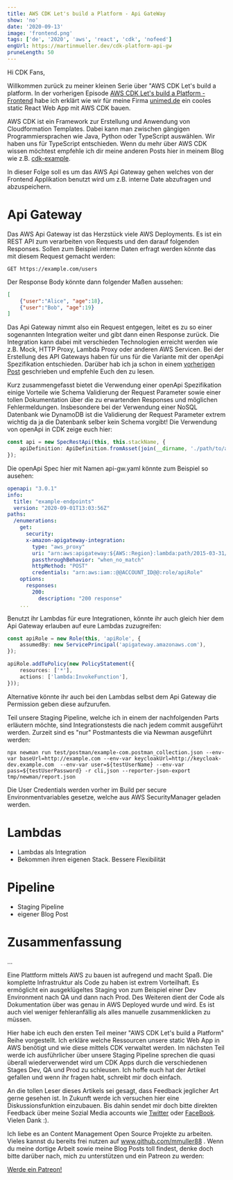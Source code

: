 ```yaml
---
title: AWS CDK Let's build a Platform - Api GateWay
show: 'no'
date: '2020-09-13'
image: 'frontend.png'
tags: ['de', '2020', 'aws', 'react', 'cdk', 'nofeed']
engUrl: https://martinmueller.dev/cdk-platform-api-gw
pruneLength: 50
---
```


Hi CDK Fans,

Willkommen zurück zu meiner kleinen Serie über "AWS CDK Let's build a platform. In der vorherigen Episode  [AWS CDK Let's build a Platform - Frontend](https://martinmueller.dev/cdk-platform-frontend) habe ich erklärt wie wir für meine Firma [unimed.de](https://unimed.de) ein cooles static React Web App mit AWS CDK bauen.

AWS CDK ist ein Framework zur Erstellung und Anwendung von Cloudformation Templates. Dabei kann man zwischen gängigen Programmiersprachen wie Java, Python oder TypeScript auswählen. Wir haben uns für TypeScript entschieden. Wenn du mehr über AWS CDK wissen möchtest empfehle ich dir meine anderen Posts hier in meinem Blog wie z.B. [cdk-example](https://martinmueller.dev/cdk-example).

In dieser Folge soll es um das AWS Api Gateway gehen welches von der Frontend Applikation benutzt wird um z.B. interne Date abzufragen und abzuspeichern.

# Api Gateway
Das AWS Api Gateway ist das Herzstück viele AWS Deployments. Es ist ein REST API zum verarbeiten von Requests und den darauf folgenden Responses. Sollen zum Beispiel interne Daten erfragt werden könnte das mit diesem Request gemacht werden:

```
GET https://example.com/users
```

Der Response Body könnte dann folgender Maßen aussehen:

```JSON
[
    {"user":"Alice", "age":18},
    {"user":"Bob", "age":19}
]
```

Das Api Gateway nimmt also ein Request entgegen, leitet es zu so einer sogenannten Integration weiter und gibt dann einen Response zurück. Die Integration kann dabei mit verschieden Technologien erreicht werden wie z.B. Mock, HTTP Proxy, Lambda Proxy oder anderen AWS Servicen. Bei der Erstellung des API Gateways haben für uns für die Variante mit der openApi Spezifikation entschieden. Darüber hab ich ja schon in einem [vorherigen Post](https://martinmueller.dev/cdk-swagger) geschrieben und empfehle Euch den zu lesen.

Kurz zusammengefasst bietet die Verwendung einer openApi Spezifikation einige Vorteile wie Schema Validierung der Request Parameter sowie einer tollen Dokumentation über die zu erwartenden Responses und möglichen Fehlermeldungen. Insbesondere bei der Verwendung einer NoSQL Datenbank wie DynamoDB ist die Validierung der Request Parameter extrem wichtig da ja die Datenbank selber kein Schema vorgibt! Die Verwendung von openApi in CDK zeige euch hier:

```TypeScript
const api = new SpecRestApi(this, this.stackName, {
    apiDefinition: ApiDefinition.fromAsset(join(__dirname, './path/to/api-gw.yaml')),
});
```

Die openApi Spec hier mit Namen api-gw.yaml könnte zum Beispiel so ausehen:

```YAML
openapi: "3.0.1"
info:
  title: "example-endpoints"
  version: "2020-09-01T13:03:56Z"
paths:
  /enumerations:
    get:
      security:
      x-amazon-apigateway-integration:
        type: "aws_proxy"
        uri: "arn:aws:apigateway:${AWS::Region}:lambda:path/2015-03-31/functions/arn:aws:lambda:${AWS::Region}:${AWS::AccountId}:function:example/invocations"
        passthroughBehavior: "when_no_match"
        httpMethod: "POST"
        credentials: "arn:aws:iam::@@ACCOUNT_ID@@:role/apiRole"
    options:
      responses:
        200:
          description: "200 response"
    ...
```

Benutzt ihr Lambdas für eure Integrationen, könnte ihr auch gleich hier dem Api Gateway erlauben auf eure Lambdas zuzugreifen:

```TypeScript
const apiRole = new Role(this, 'apiRole', {
    assumedBy: new ServicePrincipal('apigateway.amazonaws.com'),
});

apiRole.addToPolicy(new PolicyStatement({
    resources: ['*'],
    actions: ['lambda:InvokeFunction'],
}));
```

Alternative könnte ihr auch bei den Lambdas selbst dem Api Gateway die Permission geben diese aufzurufen.

Teil unsere Staging Pipeline, welche ich in einem der nachfolgenden Parts erläutern möchte, sind Integrationstests die nach jedem commit ausgeführt werden. Zurzeit sind es "nur" Postmantests die via Newman ausgeführt werden:

```
npx newman run test/postman/example-com.postman_collection.json --env-var baseUrl=http://example.com --env-var keycloakUrl=http://keycloak-dev.example.com  --env-var user=${testUserName} --env-var pass=${testUserPassword} -r cli,json --reporter-json-export tmp/newman/report.json
```

Die User Credentials werden vorher im Build per secure Environmentvariables gesetze, welche aus AWS SecurityManager geladen werden.

# Lambdas
* Lambdas als Integration
* Bekommen ihren eigenen Stack. Bessere Flexibilität

# Pipeline
* Staging Pipeline
* eigener Blog Post

# Zusammenfassung
...


Eine Plattform mittels AWS zu bauen ist aufregend und macht Spaß. Die komplette Infrastruktur als Code zu haben ist extrem Vorteilhaft. Es ermöglicht ein ausgeklügeltes Staging von zum Beispiel einer Dev Environment nach QA und dann nach Prod. Des Weiteren dient der Code als Dokumentation über was genau in AWS Deployed wurde und wird. Es ist auch viel weniger fehleranfällig als alles manuelle zusammenklicken zu müssen.

Hier habe ich euch den ersten Teil meiner "AWS CDK Let's build a Platform" Reihe vorgestellt. Ich erkläre welche Ressourcen unsere static Web App in AWS benötigt und wie diese mittels CDK verwaltet werden. Im nächsten Teil werde ich ausführlicher über unsere Staging Pipeline sprechen die quasi überall wiederverwendet wird um CDK Apps durch die verschiedenen Stages Dev, QA und Prod zu schleusen. Ich hoffe euch hat der Artikel gefallen und wenn ihr fragen habt, schreibt mir doch einfach.

An die tollen Leser dieses Artikels sei gesagt, dass Feedback jeglicher Art gerne gesehen ist. In Zukunft werde ich versuchen hier eine Diskussionsfunktion einzubauen. Bis dahin sendet mir doch bitte direkten Feedback über meine Sozial Media accounts wie [Twitter](https://twitter.com/MartinMueller_) oder [FaceBook](https://www.facebook.com/martin.muller.10485). Vielen Dank :).

Ich liebe es an Content Management Open Source Projekte zu arbeiten. Vieles kannst du bereits frei nutzen auf www.github.com/mmuller88 . Wenn du meine dortige Arbeit sowie meine Blog Posts toll findest, denke doch bitte darüber nach, mich zu unterstützen und ein Patreon zu werden:

<a href="https://www.patreon.com/bePatron?u=29010217" data-patreon-widget-type="become-patron-button">Werde ein Patreon!</a><script async src="https://c6.patreon.com/becomePatronButton.bundle.js"></script>